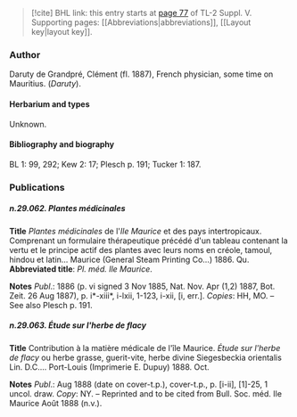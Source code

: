 > [!cite] BHL link: this entry starts at [page 77](https://www.biodiversitylibrary.org/item/103833#page/89/mode/1up) of TL-2 Suppl. V.
> Supporting pages: [[Abbreviations|abbreviations]], [[Layout key|layout key]].

### Author

Daruty de Grandpré, Clément (fl. 1887), French physician, some time on Mauritius. (*Daruty*).

#### Herbarium and types

Unknown.

#### Bibliography and biography

BL 1: 99, 292; Kew 2: 17; Plesch p. 191; Tucker 1: 187.

### Publications

##### n.29.062. Plantes médicinales

**Title**
*Plantes médicinales* de l'*Ile Maurice* et des pays intertropicaux. Comprenant un formulaire thérapeutique précédé d'un tableau contenant la vertu et le principe actif des plantes avec leurs noms en créole, tamoul, hindou et latin... Maurice (General Steam Printing Co...) 1886. Qu.
**Abbreviated title**: *Pl. méd. Ile Maurice*.

**Notes**
*Publ*.: 1886 (p. vi signed 3 Nov 1885, Nat. Nov. Apr (1,2) 1887, Bot. Zeit. 26 Aug 1887), p. i\*-xiii\*, i-lxii, 1-123, i-xii, \[i, err.\]. *Copies*: HH, MO. – See also Plesch p. 191.

##### n.29.063. Étude sur l'herbe de flacy

**Title**
Contribution à la matière médicale de l'île Maurice. *Étude sur l'herbe de flacy* ou herbe grasse, guerit-vite, herbe divine Siegesbeckia orientalis Lin. D.C.... Port-Louis (Imprimerie E. Dupuy) 1888. Oct.

**Notes**
*Publ*.: Aug 1888 (date on cover-t.p.), cover-t.p., p. \[i-ii\], \[1\]-25, 1 uncol. draw. *Copy*: NY. – Reprinted and to be cited from Bull. Soc. méd. Ile Maurice Août 1888 (n.v.).

